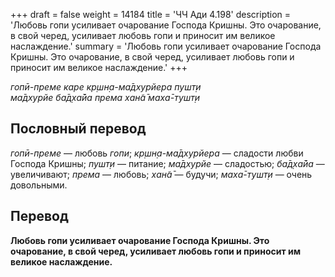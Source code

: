 +++
draft = false
weight = 14184
title = 'ЧЧ Ади 4.198'
description = 'Любовь гопи усиливает очарование Господа Кришны. Это очарование, в свой черед, усиливает любовь гопи и приносит им великое наслаждение.'
summary = 'Любовь гопи усиливает очарование Господа Кришны. Это очарование, в свой черед, усиливает любовь гопи и приносит им великое наслаждение.'
+++

_гопӣ-преме каре кр̣шн̣а-ма̄дхурйера пушт̣и  
ма̄дхурйе ба̄д̣ха̄йа према хан̃а̄ маха̄-тушт̣и_

## Пословный перевод

_гопӣ_\-_преме_ — любовь _гопи_; _кр̣шн̣а_\-_ма̄дхурйера_ — сладости любви Господа Кришны; _пушт̣и_ — питание; _ма̄дхурйе_ — сладостью; _ба̄д̣ха̄йа_ — увеличивают; _према_ — любовь; _хан̃а̄_ — будучи; _маха̄_\-_тушт̣и_ — очень довольными.

## Перевод

**Любовь гопи усиливает очарование Господа Кришны. Это очарование, в свой черед, усиливает любовь гопи и приносит им великое наслаждение.**
